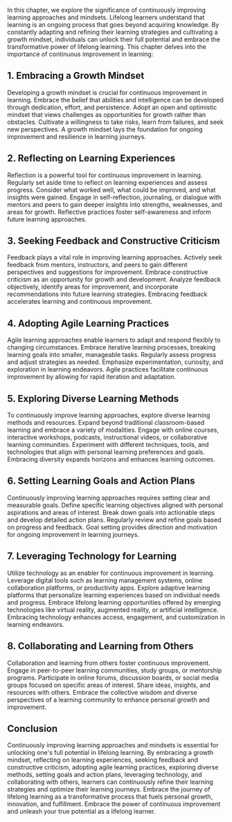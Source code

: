 
In this chapter, we explore the significance of continuously improving learning approaches and mindsets. Lifelong learners understand that learning is an ongoing process that goes beyond acquiring knowledge. By constantly adapting and refining their learning strategies and cultivating a growth mindset, individuals can unlock their full potential and embrace the transformative power of lifelong learning. This chapter delves into the importance of continuous improvement in learning:

1\. **Embracing a Growth Mindset**
---------------------------------

Developing a growth mindset is crucial for continuous improvement in learning. Embrace the belief that abilities and intelligence can be developed through dedication, effort, and persistence. Adopt an open and optimistic mindset that views challenges as opportunities for growth rather than obstacles. Cultivate a willingness to take risks, learn from failures, and seek new perspectives. A growth mindset lays the foundation for ongoing improvement and resilience in learning journeys.

2\. **Reflecting on Learning Experiences**
-----------------------------------------

Reflection is a powerful tool for continuous improvement in learning. Regularly set aside time to reflect on learning experiences and assess progress. Consider what worked well, what could be improved, and what insights were gained. Engage in self-reflection, journaling, or dialogue with mentors and peers to gain deeper insights into strengths, weaknesses, and areas for growth. Reflective practices foster self-awareness and inform future learning approaches.

3\. **Seeking Feedback and Constructive Criticism**
--------------------------------------------------

Feedback plays a vital role in improving learning approaches. Actively seek feedback from mentors, instructors, and peers to gain different perspectives and suggestions for improvement. Embrace constructive criticism as an opportunity for growth and development. Analyze feedback objectively, identify areas for improvement, and incorporate recommendations into future learning strategies. Embracing feedback accelerates learning and continuous improvement.

4\. **Adopting Agile Learning Practices**
----------------------------------------

Agile learning approaches enable learners to adapt and respond flexibly to changing circumstances. Embrace iterative learning processes, breaking learning goals into smaller, manageable tasks. Regularly assess progress and adjust strategies as needed. Emphasize experimentation, curiosity, and exploration in learning endeavors. Agile practices facilitate continuous improvement by allowing for rapid iteration and adaptation.

5\. **Exploring Diverse Learning Methods**
-----------------------------------------

To continuously improve learning approaches, explore diverse learning methods and resources. Expand beyond traditional classroom-based learning and embrace a variety of modalities. Engage with online courses, interactive workshops, podcasts, instructional videos, or collaborative learning communities. Experiment with different techniques, tools, and technologies that align with personal learning preferences and goals. Embracing diversity expands horizons and enhances learning outcomes.

6\. **Setting Learning Goals and Action Plans**
----------------------------------------------

Continuously improving learning approaches requires setting clear and measurable goals. Define specific learning objectives aligned with personal aspirations and areas of interest. Break down goals into actionable steps and develop detailed action plans. Regularly review and refine goals based on progress and feedback. Goal setting provides direction and motivation for ongoing improvement in learning journeys.

7\. **Leveraging Technology for Learning**
-----------------------------------------

Utilize technology as an enabler for continuous improvement in learning. Leverage digital tools such as learning management systems, online collaboration platforms, or productivity apps. Explore adaptive learning platforms that personalize learning experiences based on individual needs and progress. Embrace lifelong learning opportunities offered by emerging technologies like virtual reality, augmented reality, or artificial intelligence. Embracing technology enhances access, engagement, and customization in learning endeavors.

8\. **Collaborating and Learning from Others**
---------------------------------------------

Collaboration and learning from others foster continuous improvement. Engage in peer-to-peer learning communities, study groups, or mentorship programs. Participate in online forums, discussion boards, or social media groups focused on specific areas of interest. Share ideas, insights, and resources with others. Embrace the collective wisdom and diverse perspectives of a learning community to enhance personal growth and improvement.

Conclusion
----------

Continuously improving learning approaches and mindsets is essential for unlocking one's full potential in lifelong learning. By embracing a growth mindset, reflecting on learning experiences, seeking feedback and constructive criticism, adopting agile learning practices, exploring diverse methods, setting goals and action plans, leveraging technology, and collaborating with others, learners can continuously refine their learning strategies and optimize their learning journeys. Embrace the journey of lifelong learning as a transformative process that fuels personal growth, innovation, and fulfillment. Embrace the power of continuous improvement and unleash your true potential as a lifelong learner.
